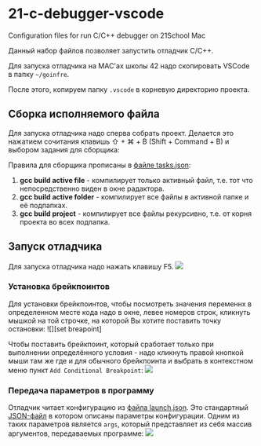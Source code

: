 # 21-c-debugger-vscode
Configuration files for run C/C++ debugger on 21School Mac

Данный набор файлов позволяет запустить отладчик C/C++.

Для запуска отладчика на MAC'ах школы 42 надо скопировать VSCode в папку `~/goinfre`.

После этого, копируем папку `.vscode` в корневую директорию проекта.

## Сборка исполняемого файла
Для запуска отладчика надо сперва собрать проект. Делается это нажатием сочитания клавишь ⇧ + ⌘ + B (Shift + Command + B) и выбором задания для сборщика:
[][select task]

Правила для сборщика прописаны в [файле tasks.json](./.vscode/tasks.json):
1. **gcc build active file** - компилирует только активный файл, т.е. тот что непосредственно виден в окне радактора.
2. **gcc build active folder** - компилирует все файлы в активной папке и её подпапках.
3. **gcc build project** - компилирует все файлы рекурсивно, т.е. от корня проекта во всех подпапка.

## Запуск отладчика
Для запуска отладчика надо нажать клавишу F5.
![][start debugging]

### Установка брейкпоинтов
Для установки брейкпоинтов, чтобы посмотреть значения переменнх в определенном месте кода надо в окне, левее номеров строк, кликнуть мышкой на той строчке, на которой Вы хотите поставить точку остановки:
![][set breapoint]

Чтобы поставить брейкпоинт, который сработает только при выполнении определённого условия - надо кликнуть правой кнопкой мыши там же где и для обычного брейкпоинта и выбрать в контекстном меню пункт `Add Conditional Breakpoint`:
![][set cond breakpoint]

### Передача параметров в программу
Отладчик читает конфигурацию из [файла launch.json](./.vscode/launch.json). Это стандартный [JSON-файл](https://ru.wikipedia.org/wiki/JSON "Wiki JSON") в котором описаны параметры конфигурации. Одним из таких параметров является `args`, который представляет из себя масcив аргументов, передаваемых программе:
![][set params]

[select task]: https://github.com/Mozzart88/readme_srcs/blob/master/21-c-debugger-vscode/src/vscode_debugger_select_task.gif
[set breakpoint]: https://github.com/Mozzart88/readme_srcs/blob/master/21-c-debugger-vscode/src/vscode_debugger_set_breakpoint.gif
[set cond breakpoint]: https://github.com/Mozzart88/readme_srcs/blob/master/21-c-debugger-vscode/src/vscode_debugger_set_cond_breakpoint.gif
[set params]: https://github.com/Mozzart88/readme_srcs/blob/master/21-c-debugger-vscode/src/vscode_debugger_set_params.gif
[start debugging]: https://github.com/Mozzart88/readme_srcs/blob/master/21-c-debugger-vscode/src/vscode_debugger_start_debugging.gif
